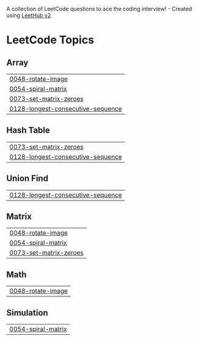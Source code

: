 A collection of LeetCode questions to ace the coding interview! - Created using [LeetHub v2](https://github.com/arunbhardwaj/LeetHub-2.0)
<!---LeetCode Topics Start-->
# LeetCode Topics
## Array
|  |
| ------- |
| [0048-rotate-image](https://github.com/Pratham-Mishra01/DSA-Practice/tree/master/0048-rotate-image) |
| [0054-spiral-matrix](https://github.com/Pratham-Mishra01/DSA-Practice/tree/master/0054-spiral-matrix) |
| [0073-set-matrix-zeroes](https://github.com/Pratham-Mishra01/DSA-Practice/tree/master/0073-set-matrix-zeroes) |
| [0128-longest-consecutive-sequence](https://github.com/Pratham-Mishra01/DSA-Practice/tree/master/0128-longest-consecutive-sequence) |
## Hash Table
|  |
| ------- |
| [0073-set-matrix-zeroes](https://github.com/Pratham-Mishra01/DSA-Practice/tree/master/0073-set-matrix-zeroes) |
| [0128-longest-consecutive-sequence](https://github.com/Pratham-Mishra01/DSA-Practice/tree/master/0128-longest-consecutive-sequence) |
## Union Find
|  |
| ------- |
| [0128-longest-consecutive-sequence](https://github.com/Pratham-Mishra01/DSA-Practice/tree/master/0128-longest-consecutive-sequence) |
## Matrix
|  |
| ------- |
| [0048-rotate-image](https://github.com/Pratham-Mishra01/DSA-Practice/tree/master/0048-rotate-image) |
| [0054-spiral-matrix](https://github.com/Pratham-Mishra01/DSA-Practice/tree/master/0054-spiral-matrix) |
| [0073-set-matrix-zeroes](https://github.com/Pratham-Mishra01/DSA-Practice/tree/master/0073-set-matrix-zeroes) |
## Math
|  |
| ------- |
| [0048-rotate-image](https://github.com/Pratham-Mishra01/DSA-Practice/tree/master/0048-rotate-image) |
## Simulation
|  |
| ------- |
| [0054-spiral-matrix](https://github.com/Pratham-Mishra01/DSA-Practice/tree/master/0054-spiral-matrix) |
<!---LeetCode Topics End-->